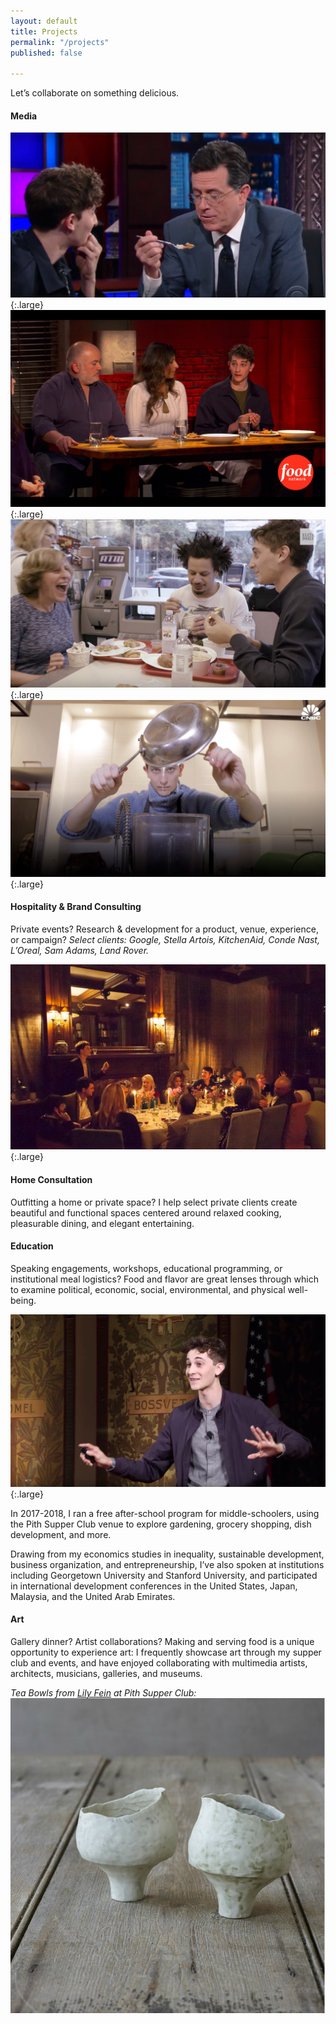 ```yaml
---
layout: default
title: Projects
permalink: "/projects"
published: false

---
```

Let’s collaborate on something delicious.

#### Media

![Jonah next to Stephen Colbert, who is holding a forkful of food](/images/colbert.jpg){:.large}
![Jonah on a Food Network show, sitting alongside two others, each with a plate of food in front of them.](/images/bobby_flay.jpg){:.large}
![Screencap of a Elite Daily video, with Jonah, Eric Andre and one other eating trays of food at Zabars](/images/elite_daily.jpg){:.large}
![Screencap of a CNBC video showing Jonah pouring liquid from a pan with a serious expression](/images/cnbc_jonah.jpg){:.large}

#### Hospitality & Brand Consulting

Private events? Research & development for a product, venue, experience, or campaign? _Select clients: Google, Stella Artois, KitchenAid, Conde Nast, L’Oreal, Sam Adams, Land Rover._

_![Jonah standing at a long table where fifteen diners are seated. The room has high ceilings and fancy decor](/images/private_dining.jpg)_{:.large}

#### Home Consultation

Outfitting a home or private space? I help select private clients create beautiful and functional spaces centered around relaxed cooking, pleasurable dining, and elegant entertaining.

#### Education

Speaking engagements, workshops, educational programming, or institutional meal logistics? Food and flavor are great lenses through which to examine political, economic, social, environmental, and physical well-being.

![Jonah holding a presentation clicker and speaking](/images/tedx_jonah.jpg){:.large}

In 2017-2018, I ran a free after-school program for middle-schoolers, using the Pith Supper Club venue to explore gardening, grocery shopping, dish development, and more.

Drawing from my economics studies in inequality, sustainable development, business organization, and entrepreneurship, I’ve also spoken at institutions including Georgetown University and Stanford University, and participated in international development conferences in the United States, Japan, Malaysia, and the United Arab Emirates.

#### Art

Gallery dinner? Artist collaborations? Making and serving food is a unique opportunity to experience art: I frequently showcase art through my supper club and events, and have enjoyed collaborating with multimedia artists, architects, musicians, galleries, and museums.

_Tea Bowls from_ [_Lily Fein_](https://www.lilyfein.com) _at Pith Supper Club:_  
![Two unconventional hand-shaped ceramic tea bowls on a wooden table](/images/two-pourers_orig.jpg)